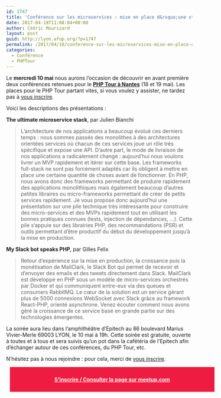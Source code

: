 ```yaml
---
id: 1747
title: 'Conférence sur les microservices : mise en place d&rsquo;une stack et gérer un bot Slack le10 mai à 19h'
date: 2017-04-18T11:08:04+00:00
author: Cédric Mourizard
layout: post
guid: http://lyon.afup.org/?p=1747
permalink: /2017/04/18/conference-sur-les-microservices-mise-en-place-dune-stack-et-gerer-un-bot-slack-le10-mai-a-19h/
categories:
  - Conférence
  - PHPTour
---
```

Le **mercredi 10 mai** nous aurons l&rsquo;occasion de découvrir en avant première deux conférences retenues pour le <a href="http://event.afup.org/" target="_blank"><strong>PHP Tour à Nantes</strong></a> (18 et 19 mai). Les places pour le PHP Tour partant vites, si vous voulez y assister, ne tardez pas à <a href="http://event.afup.org/phptournantes2017/tickets-inscriptions/" target="_blank">vous inscrire</a>.

Voici les descriptions des présentations :

**The ultimate microservice stack**, par Julien Bianchi

> L&rsquo;architecture de nos applications a beaucoup évolué ces derniers temps : nous sommes passés des monolithes à des architectures orientées services où chacun de ces services joue un rôle très spécifique et expose une API. D&rsquo;autre part, le mode de livraison de nos applications a radicalement changé : aujourd&rsquo;hui nous voulons livrer un MVP rapidement et itérer sur cette base. Les frameworks full-stack ne sont pas forcément adaptés car ils obligent à mettre en place une certaine quantité de choses avant de fonctionner. En PHP, nous avons donc des frameworks permettant de produire rapidement des applications monolithiques mais également beaucoup d&rsquo;autres petites libraires ou micro-frameworks permettant de créer de petits services rapidement. Je vous propose donc aujourd&rsquo;hui une présentation sur une pile technique très intéressante pour construire des micro-services et des MVPs rapidement tout en utilisant les bonnes pratiques connues (tests, injection de dépendances, &#8230;). Cette pile s&rsquo;appuie sur des librairies PHP, des recommandations (PSR) et outils permettant d&rsquo;être productif du début du développement jusqu&rsquo;à la mise en production.

**My Slack bot speaks PHP**, par Gilles Felix

> Retour d’expérience sur la mise en production, la croissance puis la monétisation de MailClark, le Slack Bot qui permet de recevoir et d’envoyer des emails et des tweets directement dans Slack. MailClark est développé en PHP sous un modèle de micro-services orchestrés par Docker et qui communiquent entre-eux via des queues et consumers RabbitMQ. Le cœur de la solution est un service gérant plus de 5000 connexions WebSocket avec Slack grâce au framework React-PHP, orienté asynchrone. Venez écouter comment nous avons géré la croissance de ce service basé en grande partie sur des technologies émergentes.

La soirée aura lieu dans l’amphithéâtre d’Epitech au 86 boulevard Marius Vivier-Merle 69003 LYON, le 10 mai à 19h. Cette soirée est gratuite, ouverte à toutes et à tous et sera suivis qu&rsquo;un pot dans la cafétéria de l&rsquo;Epitech afin d&rsquo;échanger autour de ces conférences, du PHP Tour, etc.

N’hésitez pas à nous rejoindre : pour cela, merci de [vous inscrire](http://www.meetup.com/fr-FR/afup-lyon-php/events/238962532/).

<div style="background-color: #ed1c40;width: 100%;padding: 25px;margin: 10px;font-weight: bold;text-align: center">
  <a style="color: #fff" href="http://www.meetup.com/fr-FR/afup-lyon-php/events/238962532/">S&rsquo;inscrire / Consulter la page sur meetup.com</a>
</div>